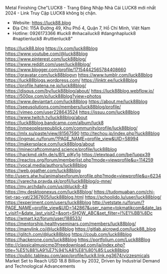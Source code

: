 Metal Finishing Che"LUCK8 - Trang Đăng Nhập Nhà Cái LUCK8 mới nhất 2024 - Link Truy Cập LUCK8 không bị chặn.
- Website: https://luck88.blog 
- Địa Chỉ: 115A Đường 49, Khu Phố 4, Quận 7, Hồ Chí Minh, Việt Nam
- Hotline: 0926173366
#luck8 #nhacailuck8 #dangnhapluck8 #naptienluck8 #ruttienluck8"



https://luck88.blog 
https://x.com/luck88blog
https://www.youtube.com/@luck88blog
https://www.pinterest.com/luck88blog/
https://www.reddit.com/user/luck88blog/
https://www.blogger.com/profile/17154442565784408660
https://gravatar.com/luck88blogvn
https://www.tumblr.com/luck88blog
https://luck88blogs.wordpress.com/
https://linktr.ee/luck88blog
https://profile.hatena.ne.jp/luck88blog/
https://disqus.com/by/luck88blog/about/
https://luck88blog.webflow.io/
https://500px.com/p/luck88blog?view=photos
https://www.deviantart.com/luck88blog
https://about.me/luck88blog
https://seeusolutions.com/members/luck88blog/profile/
https://vimeo.com/user228643524
https://issuu.com/luck88blog
https://www.twitch.tv/luck88blog/about
https://luck88blog.bandcamp.com/album/luck8
https://nmpeoplesrepublick.com/community/profile/luck88blog/
https://mlx.su/paste/view/81567590
http://techou.jp/index.php?luck88blog
https://ingmac.ru/forum/?PAGE_NAME=profile_view&UID=58994
https://makersplace.com/luck88blog/about
https://minecraftcommand.science/profile/luck88blog
https://hackmd.okfn.de/s/B1I_pIKy1g
https://etextpad.com/bei1uppx39
https://reactos.org/forum/memberlist.php?mode=viewprofile&u=114259
https://vocal.media/authors/luck88blog
https://web.ggather.com/luck88blog
http://users.atw.hu/animalsexforum/profile.php?mode=viewprofile&u=6234
https://varecha.pravda.sk/profil/luck88blog/o-mne/
https://my.archdaily.com/us/@luck8-49
https://my.desktopnexus.com/luck88blog/
https://tudomuaban.com/chi-tiet-rao-vat/2367605/luck88blog.html
https://schoolido.lu/user/luck88blog/
https://experiment.com/users/luck88blog
http://vetstate.ru/forum/?PAGE_NAME=profile_view&UID=142867&user_name=tokmatikcom&date_last_visit1=&date_last_visit2=&sort=SHOW_ABC&set_filter=l%E1%BB%8Dc
https://wmart.kz/forum/user/188533/
https://mentorship.healthyseminars.com/members/luck88blog/
https://manylink.co/@luck88blog
https://gitlab.aicrowd.com/luck88_blog
https://glitch.com/@luck88blog
https://coub.com/luck88blog
https://hackerone.com/luck88blog
https://portfolium.com/Luck88Blog
http://classicalmusicmp3freedownload.com/ja/index.php?title=%E5%88%A9%E7%94%A8%E8%80%85:Luck88blog
https://public.tableau.com/app/profile/luck8.link.ng3674/vizzesmicals Market Set to Reach USD 18.8 Billion by 2032, Driven by Industrial Demand and Technological Advancements

